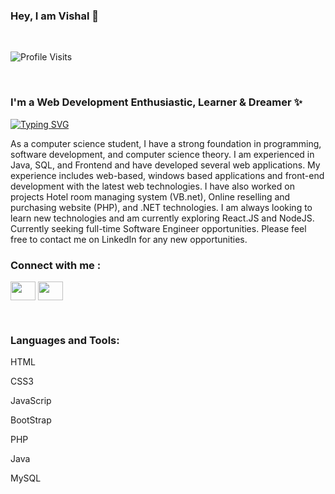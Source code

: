 ### Hey, I am Vishal 👋

<br/>

![Profile Visits](https://komarev.com/ghpvc/?username=vishalarak&style=flat-square&label=Profile+Visits&color=1DA1F2)

<br/>

### I'm a Web Development Enthusiastic, Learner & Dreamer ✨

<a href="https://git.io/typing-svg"><img src="https://readme-typing-svg.demolab.com?font=Fira+Code&weight=700&size=15&pause=1000&color=000000&background=EFF1F300&vCenter=true&width=400&lines=+A+Multidisciplinary+Web-Development+Enthusiastic!;Transforming+concepts+into+reality..;+Elevating+software+solutions..;+Crafting+seamless+digital+experiences." alt="Typing SVG" /></a>

<p>
   As a computer science student, I have a strong foundation in programming, software development, and computer science theory. I am experienced in Java, SQL, and Frontend and have developed several web applications. 
My experience includes web-based, windows based applications and front-end development with the latest web technologies. I have also worked on projects Hotel room managing system (VB.net), Online reselling and purchasing website (PHP), and .NET technologies.
I am always looking to learn new technologies and am currently exploring React.JS and NodeJS. Currently seeking full-time Software Engineer opportunities.
Please feel free to contact me on LinkedIn for any new opportunities.
</p>

<h3 align="left">Connect with me :</h3>
<p align="left">
<a href="[https://linkedin.com/in/https://www.linkedin.com/feed/](https://www.linkedin.com/in/vishal-arak-353770202/)" target="blank"><img align="center"src="https://www.vectorlogo.zone/logos/linkedin/linkedin-icon.svg" height="30" width="40" /></a>
<a href="https://www.instagram.com/vishal__arak/" target="blank"><img align="center"src="https://www.vectorlogo.zone/logos/instagram/instagram-icon.svg" height="30" width="40" /></a>
</p>
<br/>

### Languages and Tools:

<p>HTML</p>
<p>CSS3</p>
<p>JavaScrip</p>
<p>BootStrap</p>
<p>PHP</p>
<p>Java</p>
<p>MySQL</p>
